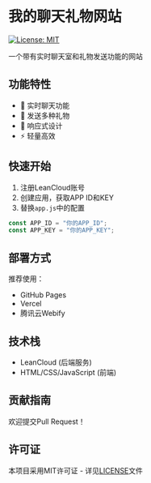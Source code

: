 # 我的聊天礼物网站

[![License: MIT](https://img.shields.io/badge/License-MIT-yellow.svg)](https://opensource.org/licenses/MIT)

一个带有实时聊天室和礼物发送功能的网站

## 功能特性
- 💬 实时聊天功能
- 🎁 发送多种礼物
- 📱 响应式设计
- ⚡ 轻量高效

## 快速开始
1. 注册LeanCloud账号
2. 创建应用，获取APP ID和KEY
3. 替换`app.js`中的配置
```javascript
const APP_ID = "你的APP_ID";
const APP_KEY = "你的APP_KEY";
```

## 部署方式
推荐使用：
- GitHub Pages
- Vercel
- 腾讯云Webify

## 技术栈
- LeanCloud (后端服务)
- HTML/CSS/JavaScript (前端)

## 贡献指南
欢迎提交Pull Request！

## 许可证
本项目采用MIT许可证 - 详见[LICENSE](LICENSE)文件
